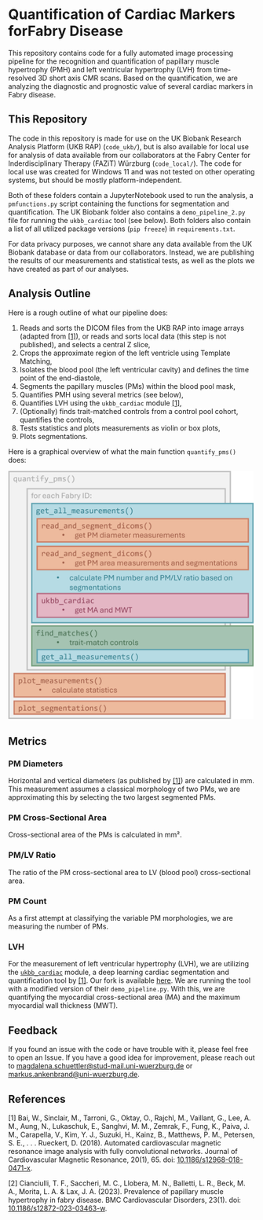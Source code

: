 # Quantification of Cardiac Markers forFabry Disease

This repository contains code for a fully automated image processing pipeline for the recognition and quantification of papillary muscle hypertrophy (PMH) and left ventricular hypertrophy (LVH) from time-resolved 3D short axis CMR scans. Based on the quantification, we are analyzing the diagnostic and prognostic value of several cardiac markers in Fabry disease.


## This Repository

The code in this repository is made for use on the UK Biobank Research Analysis Platform (UKB RAP) (`code_ukb/`), but is also available for local use for analysis of data available from our collaborators at the Fabry Center for Inderdisciplinary Therapy (FAZiT) Würzburg (`code_local/`). The code for local use was created for Windows 11 and was not tested on other operating systems, but should be mostly platform-independent.

Both of these folders contain a JupyterNotebook used to run the analysis, a `pmfunctions.py` script containing the functions for segmentation and quantification. The UK Biobank folder also contains a `demo_pipeline_2.py` file for running the `ukbb_cardiac` tool (see below). Both folders also contain a list of all utilized package versions (`pip freeze`) in `requirements.txt`.

For data privacy purposes, we cannot share any data available from the UK Biobank database or data from our collaborators. Instead, we are publishing the results of our measurements and statistical tests, as well as the plots we have created as part of our analyses.


## Analysis Outline

Here is a rough outline of what our pipeline does:

1. Reads and sorts the DICOM files from the UKB RAP into image arrays (adapted from [[1]](#1)), or reads and sorts local data (this step is not published), and selects a central Z slice,
2. Crops the approximate region of the left ventricle using Template Matching,
3. Isolates the blood pool (the left ventricular cavity) and defines the time point of the end-diastole,
4. Segments the papillary muscles (PMs) within the blood pool mask,
5. Quantifies PMH using several metrics (see below),
6. Quantifies LVH using the `ukbb_cardiac` module [[1]](#1), 
7. (Optionally) finds trait-matched controls from a control pool cohort, quantifies the controls,
8. Tests statistics and plots measurements as violin or box plots,
9. Plots segmentations.

Here is a graphical overview of what the main function `quantify_pms()` does:

<img src="data/plots_and_figs/code_structure.png" width="500">

## Metrics

### PM Diameters
Horizontal and vertical diameters (as published by [[1]](#1)) are calculated in mm. This measurement assumes a classical morphology of two PMs, we are approximating this by selecting the two largest segmented PMs. 

### PM Cross-Sectional Area
Cross-sectional area of the PMs is calculated in mm².

### PM/LV Ratio
The ratio of the PM cross-sectional area to LV (blood pool) cross-sectional area.

### PM Count
As a first attempt at classifying the variable PM morphologies, we are measuring the number of PMs.

### LVH
For the measurement of left ventricular hypertrophy (LVH), we are utilizing the [`ukbb_cardiac`](https://github.com/baiwenjia/ukbb_cardiac) module, a deep learning cardiac segmentation and quantification tool by [[1]](#1). Our fork is available [here](https://github.com/BioMeDS/ukbb_cardiac). We are running the tool with a modified version of their `demo_pipeline.py`. With this, we are quantifying the myocardial cross-sectional area (MA) and the maximum myocardial wall thickness (MWT).


## Feedback

If you found an issue with the code or have trouble with it, please feel free to open an Issue. If you have a good idea for improvement, please reach out to magdalena.schuettler@stud-mail.uni-wuerzburg.de or markus.ankenbrand@uni-wuerzburg.de.


## References

<a id="1">[1]</a> 
Bai, W., Sinclair, M., Tarroni, G., Oktay, O., Rajchl, M., Vaillant, G., Lee, A. M., Aung, N., Lukaschuk, E., Sanghvi, M. M., Zemrak, F., Fung, K., Paiva, J. M., Carapella, V., Kim, Y. J., Suzuki, H., Kainz, B., Matthews, P. M., Petersen, S. E., . . . Rueckert, D. (2018). Automated cardiovascular magnetic resonance image analysis with fully convolutional networks. Journal of Cardiovascular Magnetic Resonance, 20(1), 65. doi: [10.1186/s12968-018-0471-x](https://doi.org/10.1186/s12968-018-0471-x).

<a id="2">[2]</a> 
Cianciulli, T. F., Saccheri, M. C., Llobera, M. N., Balletti, L. R., Beck, M. A., Morita, L. A. & Lax, J. A. (2023). Prevalence of papillary muscle hypertrophy in fabry disease. BMC Cardiovascular Disorders, 23(1). doi: [10.1186/s12872-023-03463-w](https://doi.org/10.1186/s12872-023-03463-w).

